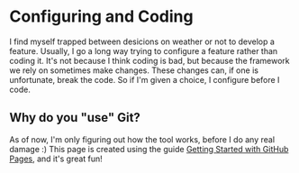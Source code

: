 # Configuring and Coding

I find myself trapped between desicions on weather or not to develop a feature. Usually, I go a long way trying to configure a feature rather than coding it. It's not because I think coding is bad, but because the framework we rely on sometimes make changes. These changes can, if one is unfortunate, break the code. So if I'm given a choice, I configure before I code.

## Why do you "use" Git?

As of now, I'm only figuring out how the tool works, before I do any real damage :) This page is created using the guide [Getting Started with GitHub Pages](https://guides.github.com/features/pages/), and it's great fun!
